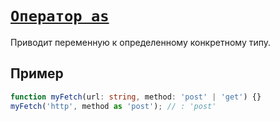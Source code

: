 # [`Оператор as`](../index.md/#операторы)

Приводит переменную к определенному конкретному типу.

## Пример

```ts
function myFetch(url: string, method: 'post' | 'get') {}
myFetch('http', method as 'post'); // : 'post'
```
